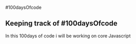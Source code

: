 #100daysOfcode

## Keeping track of #100daysOfcode

In this 100days of code i will be working on core Javascript